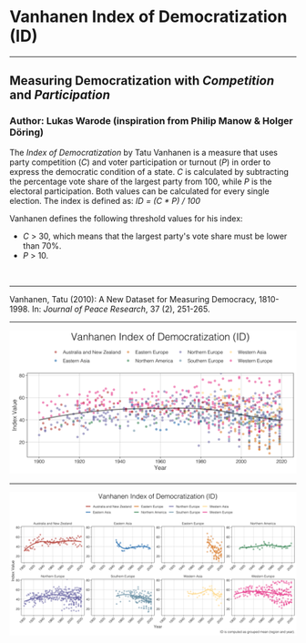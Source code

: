 # Vanhanen Index of Democratization (ID)

---

## Measuring Democratization with *Competition* and *Participation*

### Author: Lukas Warode (inspiration from Philip Manow & Holger Döring)

The *Index of Democratization* by Tatu Vanhanen is a measure that uses party competition (*C*) and voter participation or turnout (*P*) in order to express the democratic condition of a state. *C* is calculated by subtracting the percentage vote share of the largest party from 100, while *P* is the electoral participation. Both values can be calculated for every single election. The index is defined as: *ID = (C * P) / 100*

Vanhanen defines the following threshold values for his index:

* *C* > 30, which means that the largest party's vote share must be lower than 70%.
* *P* > 10.

<br />

---

Vanhanen, Tatu (2010): A New Dataset for Measuring Democracy, 1810-1998. In: *Journal of Peace Research*, 37 (2), 251-265.

---

![Vanhanen Plot 1](vanhanen_plot_all.png)

---

![Vanhanen Plot 2](vanhanen_plot_grouped.png)

